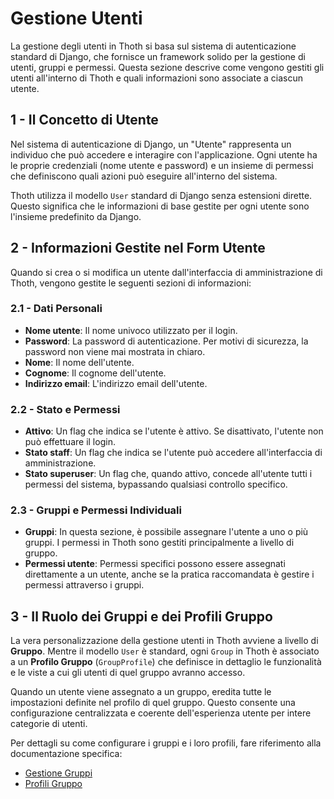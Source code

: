 # Gestione Utenti

La gestione degli utenti in Thoth si basa sul sistema di autenticazione standard di Django, che fornisce un framework solido per la gestione di utenti, gruppi e permessi. Questa sezione descrive come vengono gestiti gli utenti all'interno di Thoth e quali informazioni sono associate a ciascun utente.

## 1 - Il Concetto di Utente

Nel sistema di autenticazione di Django, un "Utente" rappresenta un individuo che pu&#xF2; accedere e interagire con l'applicazione. Ogni utente ha le proprie credenziali (nome utente e password) e un insieme di permessi che definiscono quali azioni pu&#xF2; eseguire all'interno del sistema.

Thoth utilizza il modello `User` standard di Django senza estensioni dirette. Questo significa che le informazioni di base gestite per ogni utente sono l'insieme predefinito da Django.

## 2 - Informazioni Gestite nel Form Utente

Quando si crea o si modifica un utente dall'interfaccia di amministrazione di Thoth, vengono gestite le seguenti sezioni di informazioni:

### 2.1 - Dati Personali
- **Nome utente**: Il nome univoco utilizzato per il login.
- **Password**: La password di autenticazione. Per motivi di sicurezza, la password non viene mai mostrata in chiaro.
- **Nome**: Il nome dell'utente.
- **Cognome**: Il cognome dell'utente.
- **Indirizzo email**: L'indirizzo email dell'utente.

### 2.2 - Stato e Permessi
- **Attivo**: Un flag che indica se l'utente &#xE8; attivo. Se disattivato, l'utente non pu&#xF2; effettuare il login.
- **Stato staff**: Un flag che indica se l'utente pu&#xF2; accedere all'interfaccia di amministrazione.
- **Stato superuser**: Un flag che, quando attivo, concede all'utente tutti i permessi del sistema, bypassando qualsiasi controllo specifico.

### 2.3 - Gruppi e Permessi Individuali
- **Gruppi**: In questa sezione, &#xE8; possibile assegnare l'utente a uno o pi&#xF9; gruppi. I permessi in Thoth sono gestiti principalmente a livello di gruppo.
- **Permessi utente**: Permessi specifici possono essere assegnati direttamente a un utente, anche se la pratica raccomandata &#xE8; gestire i permessi attraverso i gruppi.

## 3 - Il Ruolo dei Gruppi e dei Profili Gruppo

La vera personalizzazione della gestione utenti in Thoth avviene a livello di **Gruppo**. Mentre il modello `User` &#xE8; standard, ogni `Group` in Thoth &#xE8; associato a un **Profilo Gruppo** (`GroupProfile`) che definisce in dettaglio le funzionalit&#xE0; e le viste a cui gli utenti di quel gruppo avranno accesso.

Quando un utente viene assegnato a un gruppo, eredita tutte le impostazioni definite nel profilo di quel gruppo. Questo consente una configurazione centralizzata e coerente dell'esperienza utente per intere categorie di utenti.

Per dettagli su come configurare i gruppi e i loro profili, fare riferimento alla documentazione specifica:
- [Gestione Gruppi](../3.1.1-authentication/3.1.1.1-groups.md)
- [Profili Gruppo](../3.1.1-authentication/3.1.1.3-group_profiles.md)